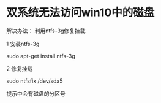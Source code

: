 # 双系统无法访问win10中的磁盘

解决办法：
利用ntfs-3g修复挂载

1 安装ntfs-3g

sudo apt-get install ntfs-3g

2 修复挂载

sudo ntfsfix /dev/sda5

提示中会有磁盘的分区号
